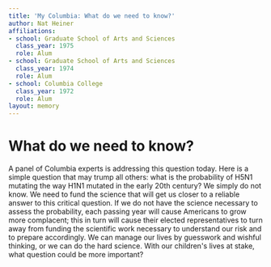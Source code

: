 ```yaml
---
title: 'My Columbia: What do we need to know?'
author: Nat Heiner
affiliations:
- school: Graduate School of Arts and Sciences
  class_year: 1975
  role: Alum
- school: Graduate School of Arts and Sciences
  class_year: 1974
  role: Alum
- school: Columbia College
  class_year: 1972
  role: Alum
layout: memory
---
```


# What do we need to know?

A panel of Columbia experts is addressing this question today. Here is a simple question that may trump all others: what is the probability of H5N1 mutating the way H1N1 mutated in the early 20th century? We simply do not know. We need to fund the science that will get us closer to a reliable answer to this critical question. If we do not have the science necessary to assess the probability, each passing year will cause Americans to grow more complacent; this in turn will cause their elected representatives to turn away from funding the scientific work necessary to understand our risk and to prepare accordingly. We can manage our lives by guesswork and wishful thinking, or we can do the hard science. With our children's lives at stake, what question could be more important?
